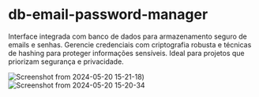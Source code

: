 # db-email-password-manager
Interface integrada com banco de dados para armazenamento seguro de emails e senhas. Gerencie credenciais com criptografia robusta e técnicas de hashing para proteger informações sensíveis. Ideal para projetos que priorizam segurança e privacidade.

![Screenshot from 2024-05-20 15-21-18](https://github.com/PedroFnew/db-email-password-manager/assets/168987493/532de4e3-bb29-462c-8965-28043eed6df1))
![Screenshot from 2024-05-20 15-20-34](https://github.com/PedroFnew/db-email-password-manager/assets/168987493/bd5cea82-06ee-4826-971f-2af71d8c1fec)

